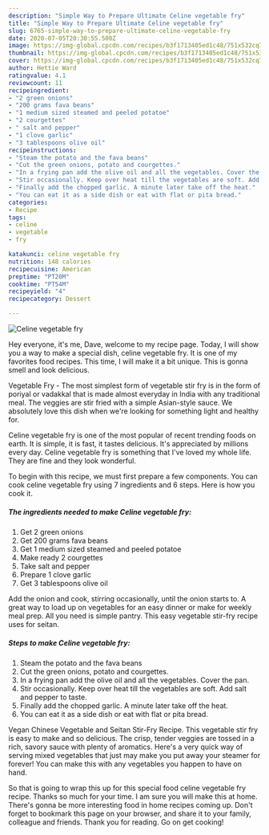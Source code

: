 ```yaml
---
description: "Simple Way to Prepare Ultimate Celine vegetable fry"
title: "Simple Way to Prepare Ultimate Celine vegetable fry"
slug: 6765-simple-way-to-prepare-ultimate-celine-vegetable-fry
date: 2020-07-05T20:30:55.500Z
image: https://img-global.cpcdn.com/recipes/b3f1713405ed1c48/751x532cq70/celine-vegetable-fry-recipe-main-photo.jpg
thumbnail: https://img-global.cpcdn.com/recipes/b3f1713405ed1c48/751x532cq70/celine-vegetable-fry-recipe-main-photo.jpg
cover: https://img-global.cpcdn.com/recipes/b3f1713405ed1c48/751x532cq70/celine-vegetable-fry-recipe-main-photo.jpg
author: Hettie Ward
ratingvalue: 4.1
reviewcount: 11
recipeingredient:
- "2 green onions"
- "200 grams fava beans"
- "1 medium sized steamed and peeled potatoe"
- "2 courgettes"
- " salt and pepper"
- "1 clove garlic"
- "3 tablespoons olive oil"
recipeinstructions:
- "Steam the potato and the fava beans"
- "Cut the green onions, potato and courgettes."
- "In a frying pan add the olive oil and all the vegetables. Cover the pan."
- "Stir occasionally. Keep over heat till the vegetables are soft. Add salt and pepper to taste."
- "Finally add the chopped garlic. A minute later take off the heat."
- "You can eat it as a side dish or eat with flat or pita bread."
categories:
- Recipe
tags:
- celine
- vegetable
- fry

katakunci: celine vegetable fry 
nutrition: 148 calories
recipecuisine: American
preptime: "PT20M"
cooktime: "PT54M"
recipeyield: "4"
recipecategory: Dessert

---
```



![Celine vegetable fry](https://img-global.cpcdn.com/recipes/b3f1713405ed1c48/751x532cq70/celine-vegetable-fry-recipe-main-photo.jpg)

Hey everyone, it's me, Dave, welcome to my recipe page. Today, I will show you a way to make a special dish, celine vegetable fry. It is one of my favorites food recipes. This time, I will make it a bit unique. This is gonna smell and look delicious.

Vegetable Fry - The most simplest form of vegetable stir fry is in the form of poriyal or vadakkal that is made almost everyday in India with any traditional meal. The veggies are stir fried with a simple Asian-style sauce. We absolutely love this dish when we&#39;re looking for something light and healthy for.

Celine vegetable fry is one of the most popular of recent trending foods on earth. It is simple, it is fast, it tastes delicious. It's appreciated by millions every day. Celine vegetable fry is something that I've loved my whole life. They are fine and they look wonderful.


To begin with this recipe, we must first prepare a few components. You can cook celine vegetable fry using 7 ingredients and 6 steps. Here is how you cook it.

<!--inarticleads1-->

##### The ingredients needed to make Celine vegetable fry:

1. Get 2 green onions
1. Get 200 grams fava beans
1. Get 1 medium sized steamed and peeled potatoe
1. Make ready 2 courgettes
1. Take  salt and pepper
1. Prepare 1 clove garlic
1. Get 3 tablespoons olive oil


Add the onion and cook, stirring occasionally, until the onion starts to. A great way to load up on vegetables for an easy dinner or make for weekly meal prep. All you need is simple pantry. This easy vegetable stir-fry recipe uses for seitan. 

<!--inarticleads2-->

##### Steps to make Celine vegetable fry:

1. Steam the potato and the fava beans
1. Cut the green onions, potato and courgettes.
1. In a frying pan add the olive oil and all the vegetables. Cover the pan.
1. Stir occasionally. Keep over heat till the vegetables are soft. Add salt and pepper to taste.
1. Finally add the chopped garlic. A minute later take off the heat.
1. You can eat it as a side dish or eat with flat or pita bread.


Vegan Chinese Vegetable and Seitan Stir-Fry Recipe. This vegetable stir fry is easy to make and so delicious. The crisp, tender veggies are tossed in a rich, savory sauce with plenty of aromatics. Here&#39;s a very quick way of serving mixed vegetables that just may make you put away your steamer for forever! You can make this with any vegetables you happen to have on hand. 

So that is going to wrap this up for this special food celine vegetable fry recipe. Thanks so much for your time. I am sure you will make this at home. There's gonna be more interesting food in home recipes coming up. Don't forget to bookmark this page on your browser, and share it to your family, colleague and friends. Thank you for reading. Go on get cooking!
